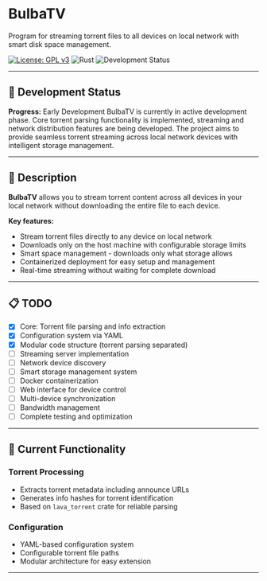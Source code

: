# BulbaTV

Program for streaming torrent files to all devices on local network with smart disk space management.

[![License: GPL v3](https://img.shields.io/badge/License-GPLv3-blue.svg)](https://www.gnu.org/licenses/gpl-3.0)
![Rust](https://img.shields.io/badge/rust-1.70+-orange.svg)
![Development Status](https://img.shields.io/badge/status-in%10development-yellow.svg)

---

## 🚀 Development Status

**Progress:** Early Development
BulbaTV is currently in active development phase.
Core torrent parsing functionality is implemented, streaming and network distribution features are being developed.
The project aims to provide seamless torrent streaming across local network devices with intelligent storage management.

---

## 📝 Description

**BulbaTV** allows you to stream torrent content across all devices in your local network without downloading the entire file to each device.

**Key features:**

* Stream torrent files directly to any device on local network
* Downloads only on the host machine with configurable storage limits
* Smart space management - downloads only what storage allows
* Containerized deployment for easy setup and management
* Real-time streaming without waiting for complete download

---

## 📋 TODO

* [x] Core: Torrent file parsing and info extraction
* [x] Configuration system via YAML
* [x] Modular code structure (torrent parsing separated)
* [ ] Streaming server implementation
* [ ] Network device discovery
* [ ] Smart storage management system
* [ ] Docker containerization
* [ ] Web interface for device control
* [ ] Multi-device synchronization
* [ ] Bandwidth management
* [ ] Complete testing and optimization

---

## 🔧 Current Functionality

### Torrent Processing

* Extracts torrent metadata including announce URLs
* Generates info hashes for torrent identification
* Based on `lava_torrent` crate for reliable parsing

### Configuration

* YAML-based configuration system
* Configurable torrent file paths
* Modular architecture for easy extension

---
